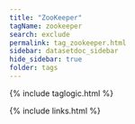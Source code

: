 ```yaml
---
title: "ZooKeeper"
tagName: zookeeper
search: exclude
permalink: tag_zookeeper.html
sidebar: datasetdoc_sidebar
hide_sidebar: true
folder: tags
---
```

{% include taglogic.html %}

{% include links.html %}
